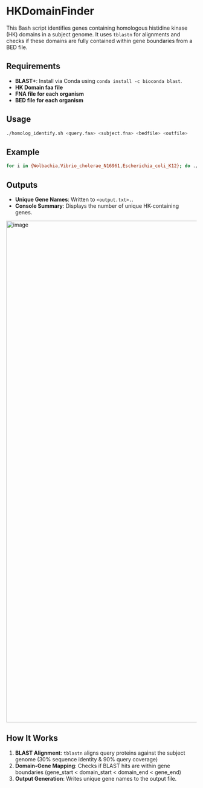 # HKDomainFinder

This Bash script identifies genes containing homologous histidine kinase (HK) domains in a subject genome. It uses `tblastn` for alignments and checks if these domains are fully contained within gene boundaries from a BED file.

## Requirements
- **BLAST+**: Install via Conda using `conda install -c bioconda blast`.
- **HK Domain faa file**
- **FNA file for each organism**
- **BED file for each organism**

## Usage
```bash
./homolog_identify.sh <query.faa> <subject.fna> <bedfile> <outfile>  
```

## Example
```bash
for i in {Wolbachia,Vibrio_cholerae_N16961,Escherichia_coli_K12}; do ./homolog_identify.sh data/HK_domain.faa data/"$i".fna data/"$i".bed "$i"_output.txt; done
```

## Outputs
- **Unique Gene Names**: Written to `<output.txt>.`.
- **Console Summary**: Displays the number of unique HK-containing genes.

<img width="1325" alt="image" src="https://github.com/user-attachments/assets/8bf98667-8921-4f7d-bc2c-7eb3b7564a74" />


## How It Works
1. **BLAST Alignment**: `tblastn` aligns query proteins against the subject genome (30% sequence identity & 90% query coverage)
2. **Domain-Gene Mapping**: Checks if BLAST hits are within gene boundaries (gene_start < domain_start < domain_end < gene_end)
3. **Output Generation**: Writes unique gene names to the output file.
